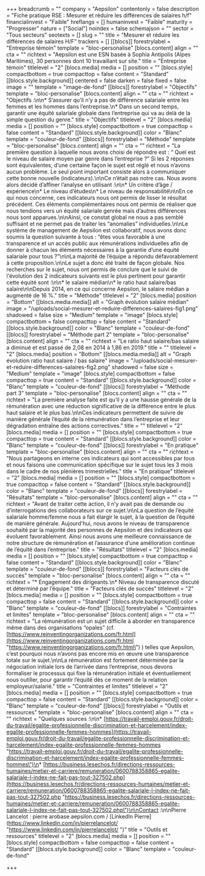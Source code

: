 +++
breadcrumb = ""
company = "Aepsilon"
contentonly = false
description = "Fiche pratique RSE : Mesurer et réduire les différences de salaires h/f"
financialinvest = "Faible"
hreflangs = []
humaninvest = "Faible"
maturity = "Progresser"
nature = ["Social"]
noindex = false
schemajson = ""
sector = "Tous secteurs"
seotexts = []
slug = ""
title = "Mesurer et réduire les différences de salaires H/F"
trackers = []
[[blocs]]
forestrylabel = "Entreprise témoin"
template = "bloc-personalise"
[blocs.content]
align = ""
cta = ""
richtext = "Aepsilon est une ESN basée à Sophia Antipolis (Alpes Maritimes), 30 personnes dont 10 travaillant sur site."
title = "Entreprise témoin"
titlelevel = "2"
[blocs.media]
media = []
position = ""
[blocs.style]
compactbottom = true
compacttop = false
content = "Standard"
[[blocs.style.background]]
centered = false
darken = false
fixed = false
image = ""
template = "image-de-fond"
[[blocs]]
forestrylabel = "Objectifs"
template = "bloc-personalise"
[blocs.content]
align = ""
cta = ""
richtext = "Objectifs :\n\n* S’assurer qu’il n’y a pas de différence salariale entre les femmes et les hommes dans l’entreprise.\n* Dans un second temps, garantir une équité salariale globale dans l’entreprise qui va au delà de la simple question du genre."
title = "Objectifs"
titlelevel = "2"
[blocs.media]
media = []
position = ""
[blocs.style]
compactbottom = true
compacttop = false
content = "Standard"
[[blocs.style.background]]
color = "Blanc"
template = "couleur-de-fond"
[[blocs]]
forestrylabel = "Méthode"
template = "bloc-personalise"
[blocs.content]
align = ""
cta = ""
richtext = "La première question à laquelle nous avons choisi de répondre est : “ Quel est le niveau de salaire moyen par genre dans l’entreprise ?” Si les 2 réponses sont équivalentes, d’une certaine façon le sujet est réglé et nous n’avons aucun problème. Le seul point important consiste alors à communiquer cette bonne nouvelle (indicateurs).\n\nCe n’était pas notre cas. Nous avons alors décidé d’affiner l’analyse en utilisant :\n\n* Un critère d’âge / expérience\n* Le niveau d’études\n* Le niveau de responsabilité\n\nEn ce qui nous concerne, ces indicateurs nous ont permis de lisser le résultat précédent. Ces éléments complémentaires nous ont permis de réaliser que nous tendions vers un équité salariale genrée mais d’autres différences nous sont apparues.\n\nAinsi, ce constat global ne nous a pas semblé suffisant et ne permet pas de traiter les “anomalies” individuelles.\n\nLe système de management de Aepsilon est collaboratif, nous avons donc soumis la question suivante à tous : “êtes vous favorable à une transparence et un accès public aux rémunérations individuelles afin de donner à chacun les éléments nécessaires à la garantie d’une équité salariale pour tous ?”\n\nLa majorité de l’équipe a répondu défavorablement à cette proposition.\n\nLe sujet a donc été traité de façon globale. Nos recherches sur le sujet, nous ont permis de conclure que le suivi de l'évolution des 2 indicateurs suivants est le plus pertinent pour garantir cette équité sont :\n\n* le salaire médian\n* le ratio haut salaire/bas salaire\n\nDepuis 2014, en ce qui concerne Aepsilon, le salaire médian a augmenté de 16 %."
title = "Méthode"
titlelevel = "2"
[blocs.media]
position = "Bottom"
[[blocs.media.media]]
alt = "Graph évolution salaire médian"
image = "/uploads/social-mesurer-et-reduire-differences-salaires-fig1.png"
shadowed = false
size = "Medium"
template = "image"
[blocs.style]
compactbottom = false
compacttop = false
content = "Standard"
[[blocs.style.background]]
color = "Blanc"
template = "couleur-de-fond"
[[blocs]]
forestrylabel = "Méthode part 2"
template = "bloc-personalise"
[blocs.content]
align = ""
cta = ""
richtext = "Le ratio haut salaire/bas salaire a diminué et est passé de 2,08 en 2014 à 1,86 en 2019."
title = ""
titlelevel = "2"
[blocs.media]
position = "Bottom"
[[blocs.media.media]]
alt = "Graph évolution ratio haut salaire / bas salaire"
image = "/uploads/social-mesurer-et-reduire-differences-salaires-fig2.png"
shadowed = false
size = "Medium"
template = "image"
[blocs.style]
compactbottom = false
compacttop = true
content = "Standard"
[[blocs.style.background]]
color = "Blanc"
template = "couleur-de-fond"
[[blocs]]
forestrylabel = "Méthode part 3"
template = "bloc-personalise"
[blocs.content]
align = ""
cta = ""
richtext = "La première analyse faite est qu’il y a une hausse générale de la rémunération avec une réduction significative de la différence entre le plus haut salaire et le plus bas.\n\nCes indicateurs permettent de suivre de manière générale l’équité de la rémunération dans l’entreprise et leur dégradation entraîne des actions correctives."
title = ""
titlelevel = "2"
[blocs.media]
media = []
position = ""
[blocs.style]
compactbottom = true
compacttop = true
content = "Standard"
[[blocs.style.background]]
color = "Blanc"
template = "couleur-de-fond"
[[blocs]]
forestrylabel = "En pratique"
template = "bloc-personalise"
[blocs.content]
align = ""
cta = ""
richtext = "Nous partageons en interne ces indicateurs qui sont accessibles par tous et nous faisons une communication spécifique sur le sujet tous les 3 mois dans le cadre de nos plénières trimestrielles."
title = "En pratique"
titlelevel = "2"
[blocs.media]
media = []
position = ""
[blocs.style]
compactbottom = true
compacttop = false
content = "Standard"
[[blocs.style.background]]
color = "Blanc"
template = "couleur-de-fond"
[[blocs]]
forestrylabel = "Résultats"
template = "bloc-personalise"
[blocs.content]
align = ""
cta = ""
richtext = "Avant de traiter cette action, il n’y avait pas de demande ou d’interrogations des collaborateurs sur ce sujet.\n\nLa question de l’équité salariale homme/femme nous a fait élargir le sujet, à la question de l’équité de manière générale. Aujourd'hui, nous avons le niveau de transparence souhaité par la majorité des personnes de Aepsilon et des indicateurs qui évoluent favorablement. Ainsi nous avons une meilleure connaissance de notre structure de rémunération et l’assurance d’une amélioration continue de l’équité dans l’entreprise."
title = "Résultats"
titlelevel = "2"
[blocs.media]
media = []
position = ""
[blocs.style]
compactbottom = true
compacttop = false
content = "Standard"
[[blocs.style.background]]
color = "Blanc"
template = "couleur-de-fond"
[[blocs]]
forestrylabel = "Facteurs clés de succès"
template = "bloc-personalise"
[blocs.content]
align = ""
cta = ""
richtext = "* Engagement des dirigeants.\n* Niveau de transparence discuté et déterminé par l’équipe."
title = "Facteurs clés de succès"
titlelevel = "2"
[blocs.media]
media = []
position = ""
[blocs.style]
compactbottom = true
compacttop = false
content = "Standard"
[[blocs.style.background]]
color = "Blanc"
template = "couleur-de-fond"
[[blocs]]
forestrylabel = "Contraintes et limites"
template = "bloc-personalise"
[blocs.content]
align = ""
cta = ""
richtext = "La rémunération est un sujet difficile à aborder en transparence même dans des organisations “opales” (cf. [https://www.reinventingorganizations.com/fr.html](https://www.reinventingorganizations.com/fr.html \"https://www.reinventingorganizations.com/fr.html\") ) telles que Aepsilon, c’est pourquoi nous n’avons pas encore mis en œuvre une transparence totale sur le sujet.\n\nLa rémunération est fortement déterminée par la négociation initiale lors de l’arrivée dans l’entreprise, nous devons formaliser le processus qui fixe la rémunération initiale et éventuellement nous outiller, pour garantir l’équité dès ce moment de la relation employeur/salarié."
title = "Contraintes et limites"
titlelevel = "2"
[blocs.media]
media = []
position = ""
[blocs.style]
compactbottom = true
compacttop = false
content = "Standard"
[[blocs.style.background]]
color = "Blanc"
template = "couleur-de-fond"
[[blocs]]
forestrylabel = "Outils et ressources"
template = "bloc-personalise"
[blocs.content]
align = ""
cta = ""
richtext = "Quelques sources :\n\n* [https://travail-emploi.gouv.fr/droit-du-travail/egalite-professionnelle-discrimination-et-harcelement/index-egalite-professionnelle-femmes-hommes](https://travail-emploi.gouv.fr/droit-du-travail/egalite-professionnelle-discrimination-et-harcelement/index-egalite-professionnelle-femmes-hommes \"https://travail-emploi.gouv.fr/droit-du-travail/egalite-professionnelle-discrimination-et-harcelement/index-egalite-professionnelle-femmes-hommes\")\n* [https://business.lesechos.fr/directions-ressources-humaines/metier-et-carriere/remuneration/0600788358865-egalite-salariale-l-index-ne-fait-pas-tout-327502.php](https://business.lesechos.fr/directions-ressources-humaines/metier-et-carriere/remuneration/0600788358865-egalite-salariale-l-index-ne-fait-pas-tout-327502.php \"https://business.lesechos.fr/directions-ressources-humaines/metier-et-carriere/remuneration/0600788358865-egalite-salariale-l-index-ne-fait-pas-tout-327502.php\")\n\nContact :\n\nPierre Lancelot : pierre arobase aepsilon.com / [LinkedIn Pierre](https://www.linkedin.com/in/pierrelancelot/  \"https://www.linkedin.com/in/pierrelancelot/ \")"
title = "Outils et ressources"
titlelevel = "2"
[blocs.media]
media = []
position = ""
[blocs.style]
compactbottom = false
compacttop = false
content = "Standard"
[[blocs.style.background]]
color = "Blanc"
template = "couleur-de-fond"

+++

